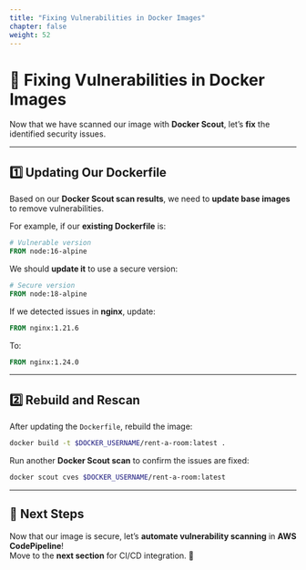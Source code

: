 ```yaml
---
title: "Fixing Vulnerabilities in Docker Images"
chapter: false
weight: 52
---
```


# 🔧 Fixing Vulnerabilities in Docker Images

Now that we have scanned our image with **Docker Scout**, let’s **fix** the identified security issues.

---

## **1️⃣ Updating Our Dockerfile**
Based on our **Docker Scout scan results**, we need to **update base images** to remove vulnerabilities.

For example, if our **existing Dockerfile** is:

```dockerfile
# Vulnerable version
FROM node:16-alpine
```

We should **update it** to use a secure version:

```dockerfile
# Secure version
FROM node:18-alpine
```

If we detected issues in **nginx**, update:

```dockerfile
FROM nginx:1.21.6
```

To:

```dockerfile
FROM nginx:1.24.0
```

---

## **2️⃣ Rebuild and Rescan**
After updating the `Dockerfile`, rebuild the image:

```bash
docker build -t $DOCKER_USERNAME/rent-a-room:latest .
```

Run another **Docker Scout scan** to confirm the issues are fixed:

```bash
docker scout cves $DOCKER_USERNAME/rent-a-room:latest
```

---

## **📌 Next Steps**
Now that our image is secure, let’s **automate vulnerability scanning** in **AWS CodePipeline**!  
Move to the **next section** for CI/CD integration. 🚀
